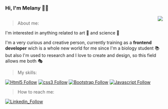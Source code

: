 ### Hi, I'm Melany 👋🏼

<img align="right" src="https://media.giphy.com/media/d9mkbc1QkvBnHthaQp/giphy.gif"><img/>

> About me:

I'm interested in anything related to art 🎨 and science 🧬


I'm a very curious and creative person, currently training as a **frontend developer** wich is a whole new world for me since I'm a biology student 📚 but also I'm used to research and I love to create and design, so this field allows me both 🎭

> My skills: 

[![Html5 Follow](https://img.shields.io/badge/HTML5-E34F26?style=for-the-badge&logo=html5&logoColor=white)]()
[![css3 Follow](https://img.shields.io/badge/CSS3-1572B6?style=for-the-badge&logo=css3&logoColor=white)]()
[![Bootstrap Follow](https://img.shields.io/badge/Bootstrap-563D7C?style=for-the-badge&logo=bootstrap&logoColor=white)]()
[![Javascript Follow](https://img.shields.io/badge/JavaScript-F7DF1E?style=for-the-badge&logo=javascript&logoColor=black)]()


> How to reach me:

[![Linkedin_Follow](https://img.shields.io/badge/LinkedIn-0077B5?style=for-the-badge&logo=linkedin&logoColor=white)](https://www.linkedin.com/in/melany-molina-verd%C3%BAn-126259240/)
